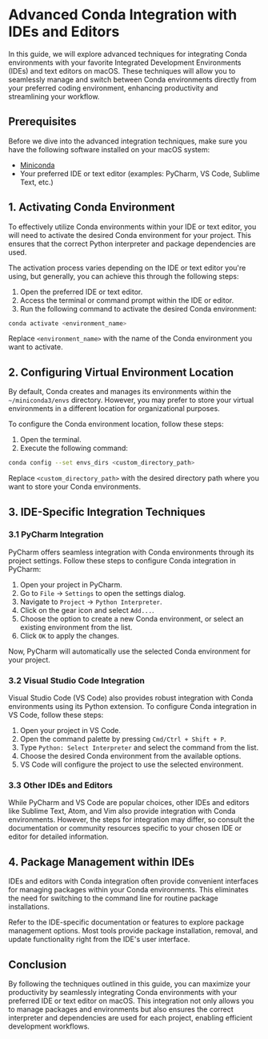 # Advanced Conda Integration with IDEs and Editors

In this guide, we will explore advanced techniques for integrating Conda environments with your favorite Integrated Development Environments (IDEs) and text editors on macOS. These techniques will allow you to seamlessly manage and switch between Conda environments directly from your preferred coding environment, enhancing productivity and streamlining your workflow.

## Prerequisites

Before we dive into the advanced integration techniques, make sure you have the following software installed on your macOS system:

- [Miniconda](https://docs.conda.io/en/latest/miniconda.html)
- Your preferred IDE or text editor (examples: PyCharm, VS Code, Sublime Text, etc.)

## 1. Activating Conda Environment

To effectively utilize Conda environments within your IDE or text editor, you will need to activate the desired Conda environment for your project. This ensures that the correct Python interpreter and package dependencies are used.

The activation process varies depending on the IDE or text editor you're using, but generally, you can achieve this through the following steps:

1. Open the preferred IDE or text editor.
2. Access the terminal or command prompt within the IDE or editor.
3. Run the following command to activate the desired Conda environment:

```bash
conda activate <environment_name>
```

Replace `<environment_name>` with the name of the Conda environment you want to activate.

## 2. Configuring Virtual Environment Location

By default, Conda creates and manages its environments within the `~/miniconda3/envs` directory. However, you may prefer to store your virtual environments in a different location for organizational purposes.

To configure the Conda environment location, follow these steps:

1. Open the terminal.
2. Execute the following command:

```bash
conda config --set envs_dirs <custom_directory_path>
```

Replace `<custom_directory_path>` with the desired directory path where you want to store your Conda environments.

## 3. IDE-Specific Integration Techniques

### 3.1 PyCharm Integration

PyCharm offers seamless integration with Conda environments through its project settings. Follow these steps to configure Conda integration in PyCharm:

1. Open your project in PyCharm.
2. Go to `File` -> `Settings` to open the settings dialog.
3. Navigate to `Project` -> `Python Interpreter`.
4. Click on the gear icon and select `Add...`.
5. Choose the option to create a new Conda environment, or select an existing environment from the list.
6. Click `OK` to apply the changes.

Now, PyCharm will automatically use the selected Conda environment for your project.

### 3.2 Visual Studio Code Integration

Visual Studio Code (VS Code) also provides robust integration with Conda environments using its Python extension. To configure Conda integration in VS Code, follow these steps:

1. Open your project in VS Code.
2. Open the command palette by pressing `Cmd/Ctrl + Shift + P`.
3. Type `Python: Select Interpreter` and select the command from the list.
4. Choose the desired Conda environment from the available options.
5. VS Code will configure the project to use the selected environment.

### 3.3 Other IDEs and Editors

While PyCharm and VS Code are popular choices, other IDEs and editors like Sublime Text, Atom, and Vim also provide integration with Conda environments. However, the steps for integration may differ, so consult the documentation or community resources specific to your chosen IDE or editor for detailed information.

## 4. Package Management within IDEs

IDEs and editors with Conda integration often provide convenient interfaces for managing packages within your Conda environments. This eliminates the need for switching to the command line for routine package installations.

Refer to the IDE-specific documentation or features to explore package management options. Most tools provide package installation, removal, and update functionality right from the IDE's user interface.

## Conclusion

By following the techniques outlined in this guide, you can maximize your productivity by seamlessly integrating Conda environments with your preferred IDE or text editor on macOS. This integration not only allows you to manage packages and environments but also ensures the correct interpreter and dependencies are used for each project, enabling efficient development workflows.